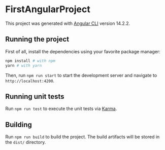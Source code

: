 # FirstAngularProject

This project was generated with [Angular CLI](https://github.com/angular/angular-cli) version 14.2.2.

## Running the project

First of all, install the dependencies using your favorite package manager:

```sh
npm install # with npm
yarn # with yarn
```

Then, run `npm run start` to start the development server and navigate to `http://localhost:4200`.

## Running unit tests

Run `npm run test` to execute the unit tests via [Karma](https://karma-runner.github.io).

## Building

Run `npm run build` to build the project. The build artifacts will be stored in the `dist/` directory.
